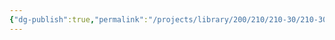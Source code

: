 ```yaml
---
{"dg-publish":true,"permalink":"/projects/library/200/210/210-30/210-30-a/","noteIcon":"0","created":"2024-01-31T00:03:15.913+09:00","updated":"2024-02-17T12:36:21.104+09:00"}
---
```


